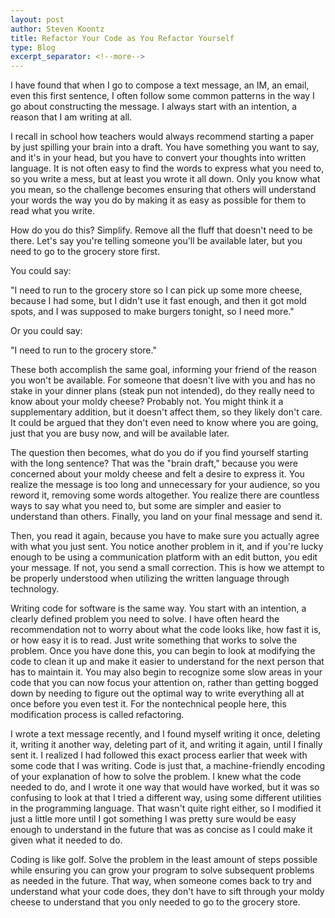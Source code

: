 ```yaml
---
layout: post
author: Steven Koontz
title: Refactor Your Code as You Refactor Yourself
type: Blog
excerpt_separator: <!--more-->
---
```


I have found that when I go to compose a text message, an IM, an email, even this first sentence, I often follow some common patterns in the way I go about constructing the message. I always start with an intention, a reason that I am writing at all.

I recall in school how teachers would always recommend starting a paper by just spilling your brain into a draft. You have something you want to say, and it's in your head, but you have to convert your thoughts into written language. It is not often easy to find the words to express what you need to, so you write a mess, but at least you wrote it all down. Only you know what you mean, so the challenge becomes ensuring that others will understand your words the way you do by making it as easy as possible for them to read what you write.

How do you do this? Simplify. Remove all the fluff that doesn't need to be there.<!--more--> Let's say you're telling someone you'll be available later, but you need to go to the grocery store first.

You could say:

"I need to run to the grocery store so I can pick up some more cheese, because I had some, but I didn't use it fast enough, and then it got mold spots, and I was supposed to make burgers tonight, so I need more."

Or you could say:

"I need to run to the grocery store."

These both accomplish the same goal, informing your friend of the reason you won't be available. For someone that doesn't live with you and has no stake in your dinner plans (steak pun not intended), do they really need to know about your moldy cheese? Probably not. You might think it a supplementary addition, but it doesn't affect them, so they likely don't care. It could be argued that they don't even need to know where you are going, just that you are busy now, and will be available later.

The question then becomes, what do you do if you find yourself starting with the long sentence? That was the "brain draft," because you were concerned about your moldy cheese and felt a desire to express it. You realize the message is too long and unnecessary for your audience, so you reword it, removing some words altogether. You realize there are countless ways to say what you need to, but some are simpler and easier to understand than others. Finally, you land on your final message and send it.

Then, you read it again, because you have to make sure you actually agree with what you just sent. You notice another problem in it, and if you're lucky enough to be using a communication platform with an edit button, you edit your message. If not, you send a small correction. This is how we attempt to be properly understood when utilizing the written language through technology.

Writing code for software is the same way. You start with an intention, a clearly defined problem you need to solve. I have often heard the recommendation not to worry about what the code looks like, how fast it is, or how easy it is to read. Just write something that works to solve the problem. Once you have done this, you can begin to look at modifying the code to clean it up and make it easier to understand for the next person that has to maintain it. You may also begin to recognize some slow areas in your code that you can now focus your attention on, rather than getting bogged down by needing to figure out the optimal way to write everything all at once before you even test it. For the nontechnical people here, this modification process is called refactoring.

I wrote a text message recently, and I found myself writing it once, deleting it, writing it another way, deleting part of it, and writing it again, until I finally sent it. I realized I had followed this exact process earlier that week with some code that I was writing. Code is just that, a machine-friendly encoding of your explanation of how to solve the problem. I knew what the code needed to do, and I wrote it one way that would have worked, but it was so confusing to look at that I tried a different way, using some different utilities in the programming language. That wasn't quite right either, so I modified it just a little more until I got something I was pretty sure would be easy enough to understand in the future that was as concise as I could make it given what it needed to do.

Coding is like golf. Solve the problem in the least amount of steps possible while ensuring you can grow your program to solve subsequent problems as needed in the future. That way, when someone comes back to try and understand what your code does, they don't have to sift through your moldy cheese to understand that you only needed to go to the grocery store.
